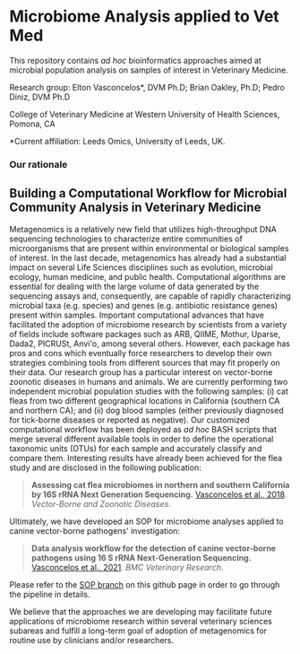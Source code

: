 # Microbiome Analysis applied to Vet Med
This repository contains *ad hoc* bioinformatics approaches aimed at microbial population analysis on samples of interest in Veterinary Medicine.

Research group: Elton Vasconcelos\*, DVM Ph.D; Brian Oakley, Ph.D; Pedro Diniz, DVM Ph.D

College of Veterinary Medicine at Western University of Health Sciences, Pomona, CA

\*Current affiliation: Leeds Omics, University of Leeds, UK.

### Our rationale
## Building a Computational Workflow for Microbial Community Analysis in Veterinary Medicine

Metagenomics is a relatively new field that utilizes high-throughput DNA sequencing
technologies to characterize entire communities of microorganisms that are present within
environmental or biological samples of interest. In the last decade, metagenomics has already
had a substantial impact on several Life Sciences disciplines such as evolution, microbial
ecology, human medicine, and public health. Computational algorithms are essential for dealing
with the large volume of data generated by the sequencing assays and, consequently, are capable
of rapidly characterizing microbial taxa (e.g. species) and genes (e.g. antibiotic resistance genes)
present within samples. Important computational advances that have facilitated the adoption of
microbiome research by scientists from a variety of fields include software packages such as ARB,
QIIME, Mothur, Uparse, Dada2, PICRUSt, Anvi'o, among several others. However, each package has pros and cons which eventually force
researchers to develop their own strategies combining tools from different sources that may fit
properly on their data. Our research group has a particular interest on vector-borne zoonotic
diseases in humans and animals. We are currently performing two independent microbial population
studies with the following samples: (i) cat fleas from two different
geographical locations in California (southern CA and northern CA); and (ii)
dog blood samples (either previously diagnosed for tick-borne diseases or reported as
negative). Our customized computational workflow has been deployed as *ad hoc* BASH
scripts that merge several different available tools in order to define the operational taxonomic units
(OTUs) for each sample and accurately classify and compare them. Interesting results have
already been achieved for the flea study and are disclosed in the following publication: 
>**Assessing cat flea microbiomes in northern and southern California by 16S rRNA Next Generation Sequencing.** [Vasconcelos et al., 2018](https://www.ncbi.nlm.nih.gov/pubmed/29893631). *Vector-Borne and Zoonotic Diseases*. 

Ultimately, we have developed an SOP for microbiome analyses applied to canine vector-borne pathogens' investigation:
>**Data analysis workflow for the detection of canine vector-borne pathogens using 16 S rRNA Next-Generation Sequencing.** [Vasconcelos et al., 2021](https://bmcvetres.biomedcentral.com/articles/10.1186/s12917-021-02969-9). *BMC Veterinary Research*.

Please refer to the [SOP branch](https://github.com/eltonjrv/microbiome.westernu/tree/SOP) on this github page in order to go through the pipeline in details.

We believe that the approaches we are developing may facilitate
future applications of microbiome research within several veterinary sciences subareas and
fulfill a long-term goal of adoption of metagenomics for routine use by clinicians and/or researchers.
